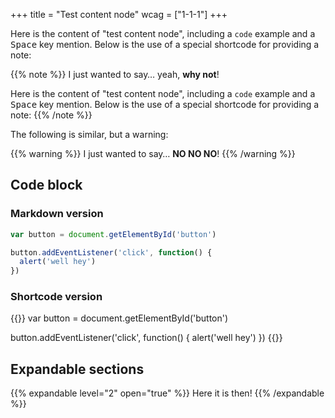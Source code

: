 +++
title = "Test content node"
wcag = ["1-1-1"]
+++

Here is the content of "test content node", including a `code` example and a <kbd>Space</kbd> key mention. Below is the use of a special shortcode for providing a note:

{{% note %}}
  I just wanted to say&hellip; yeah, **why not**!

  Here is the content of "test content node", including a `code` example and a <kbd>Space</kbd> key mention. Below is the use of a special shortcode for providing a note:
{{% /note %}}

The following is similar, but a warning:

{{% warning %}}
  I just wanted to say&hellip; **NO NO NO**!
{{% /warning %}}

## Code block

### Markdown version

```js
var button = document.getElementById('button')

button.addEventListener('click', function() {
  alert('well hey')
})
```

### Shortcode version

{{<codeblock lang="js" numbered="true">}}
var button = document.getElementById('button')

button.addEventListener('click', function() {
  alert('well hey')
})
{{</codeblock>}}

## Expandable sections

{{% expandable level="2" open="true" %}}
Here it is then!
{{% /expandable %}}
